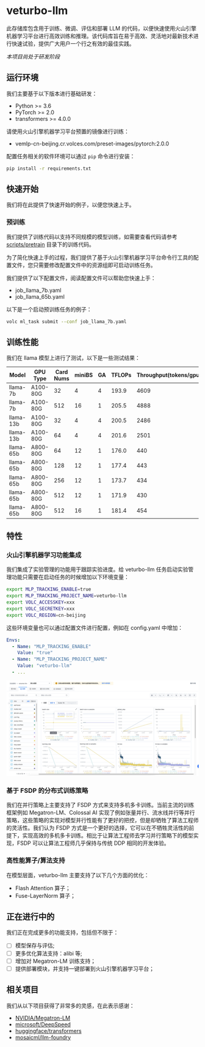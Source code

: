 

# veturbo-llm

此存储库包含用于训练、微调、评估和部署 LLM 的代码，以便快速使用火山引擎机器学习平台进行高效训练和推理。该代码库旨在易于高效、灵活地对最新技术进行快速试验，提供广大用户一个行之有效的最佳实践。

*本项目尚处于研发阶段*

## 运行环境

我们主要基于以下版本进行基础研发：

- Python >= 3.6
- PyTorch >= 2.0
- transformers >= 4.0.0

请使用火山引擎机器学习平台预置的镜像进行训练：

- vemlp-cn-beijing.cr.volces.com/preset-images/pytorch:2.0.0

配置任务相关的软件环境可以通过 `pip` 命令进行安装：

```bash
pip install -r requirements.txt
```


## 快速开始
我们将在此提供了快速开始的例子，以便您快速上手。

### 预训练

我们提供了训练代码以支持不同规模的模型训练，如需要查看代码请参考 [scripts/pretrain](scripts/pretrain) 目录下的训练代码。

为了简化快速上手的过程，我们提供了基于火山引擎机器学习平台命令行工具的配置文件，您只需要修改配置文件中的资源组即可启动训练任务。

我们提供了以下配置文件，阅读配置文件可以帮助您快速上手：
- job_llama_7b.yaml
- job_llama_65b.yaml

以下是一个启动预训练任务的例子：
```bash
volc ml_task submit --conf job_llama_7b.yaml
```

## 训练性能

我们在 llama 模型上进行了测试，以下是一些测试结果：


| Model      | GPU Type  | Card Nums | miniBS | GA | TFLOPs | Throughput(tokens/gpu/s)    |
| ---------- | --------- | --------- | ------ | -- | ------ | --------------------------- |
| llama-7b   | A100-80G  | 32        | 4      | 4  | 193.9  | 4609                        |
| llama-7b   | A100-80G  | 512       | 16     | 1  | 205.5  | 4888                        |
| llama-13b  | A100-80G  | 32        | 4      | 4  | 200.5  | 2486                        |
| llama-13b  | A100-80G  | 64        | 4      | 4  | 201.6  | 2501                        |
| llama-65b  | A800-80G  | 64        | 12     | 1  | 176.0  | 440                         |
| llama-65b  | A800-80G  | 128       | 12     | 1  | 177.4  | 443                         |
| llama-65b  | A800-80G  | 256       | 12     | 1  | 173.7  | 434                         |
| llama-65b  | A800-80G  | 512       | 12     | 1  | 171.9  | 430                         |
| llama-65b  | A800-80G  | 512       | 16     | 1  | 181.4  | 454                         |

## 特性
### 火山引擎机器学习功能集成
我们集成了实验管理的功能用于跟踪实验进度。给 veturbo-llm 任务启动实验管理功能只需要在启动任务的时候增加以下环境变量：

```bash
export MLP_TRACKING_ENABLE=true
export MLP_TRACKING_PROJECT_NAME=veturbo-llm
export VOLC_ACCESSKEY=xxx
export VOLC_SECRETKEY=xxx
export VOLC_REGION=cn-beijing
```

这些环境变量也可以通过配置文件进行配置，例如在 config.yaml 中增加：

```yaml
Envs:
  - Name: "MLP_TRACKING_ENABLE"
    Value: "true"
  - Name: "MLP_TRACKING_PROJECT_NAME"
    Value: "veturbo-llm"
  - ...
```

![实验管理](misc/imgs/exp-manage.jpeg)


### 基于 FSDP 的分布式训练策略
我们在并行策略上主要支持了 FSDP 方式来支持多机多卡训练。当前主流的训练框架例如 Megatron-LM、Colossal AI 实现了例如张量并行、流水线并行等并行策略，这些策略的实现对模型并行性能有了更好的把控，但是却牺牲了算法工程师的灵活性。我们认为 FSDP 方式是一个更好的选择，它可以在不牺牲灵活性的前提下，实现高效的多机多卡训练。相比于让算法工程师去学习并行策略下的模型实现，FSDP 可以让算法工程师几乎保持与传统 DDP 相同的开发体验。

### 高性能算子/算法支持
在模型层面，veturbo-llm 主要支持了以下几个方面的优化：
- Flash Attention 算子；
- Fuse-LayerNorm 算子；

## 正在进行中的
我们正在完成更多的功能支持，包括但不限于：
- [ ] 模型保存与评估;
- [ ] 更多优化算法支持：alibi 等;
- [ ] 增加对 Megatron-LM 训练支持；
- [ ] 提供部署模块，并支持一键部署到火山引擎机器学习平台；

## 相关项目

我们从以下项目获得了非常多的灵感，在此表示感谢：
- [NVIDIA/Megatron-LM](https://github.com/NVIDIA/Megatron-LM)
- [microsoft/DeepSpeed](https://github.com/microsoft/DeepSpeed)
- [huggingface/transformers](https://github.com/huggingface/transformers)
- [mosaicml/llm-foundry](https://github.com/mosaicml/llm-foundry)



